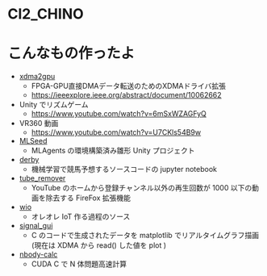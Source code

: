# Cl2_CHINO

# こんなもの作ったよ
- [xdma2gpu](https://github.com/2clchino/xdma2gpu)
  - FPGA-GPU直接DMAデータ転送のためのXDMAドライバ拡張
  - https://ieeexplore.ieee.org/abstract/document/10062662
- Unity でリズムゲーム
  - https://www.youtube.com/watch?v=6mSxWZAGFyQ
- VR360 動画
  - https://www.youtube.com/watch?v=U7CKls54B9w
- [MLSeed](https://github.com/2clchino/MLSeed)
  - MLAgents の環境構築済み雛形 Unity プロジェクト
- [derby](https://github.com/2clchino/derby)
  - 機械学習で競馬予想するソースコードの jupyter notebook
- [tube_remover](https://github.com/2clchino/tube_remover)
  - YouTube のホームから登録チャンネル以外の再生回数が 1000 以下の動画を除去する FireFox 拡張機能
- [wio](https://github.com/2clchino/wio)
  - オレオレ IoT 作る過程のソース
- [signal_gui](https://github.com/2clchino/signal_gui)
  - C のコードで生成されたデータを matplotlib でリアルタイムグラフ描画 (現在は XDMA から read() した値を plot )
- [nbody-calc](https://github.com/2clchino/nbody-calc)
  - CUDA C で N 体問題高速計算
